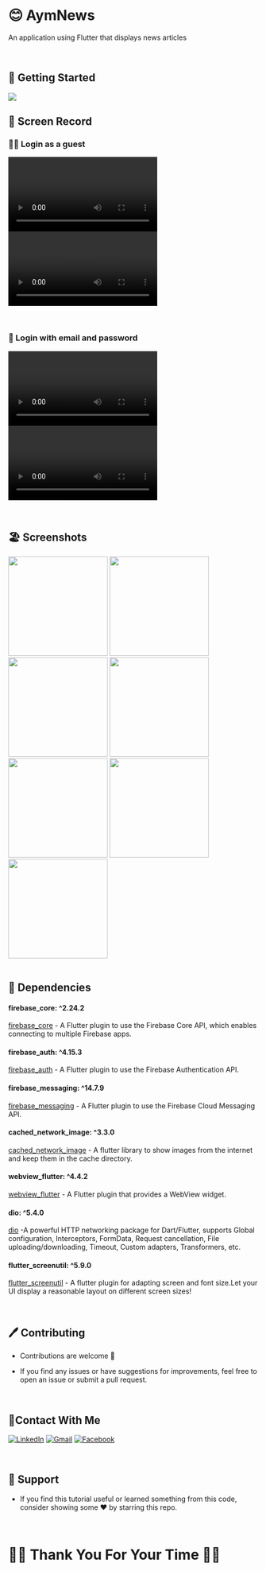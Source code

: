  # 😊 AymNews 

 An application using Flutter that displays news articles

 <br/>
 

  ## 🚀 Getting Started

   <img src ="https://github.com/Ahmedyehia122/Talkative/assets/142153775/8c7103cd-1cd6-4e2f-98e3-16f8202f5d9d"  >
   
  <br/>
 
  ## 📸 Screen Record

  ### 🤵🏻 Login as a guest
  
 
<video src="https://github.com/Ahmedyehia122/NewsReader/assets/142153775/53cd161e-0d30-4280-ae49-88062f7009cf
"></video>
<video src="https://github.com/Ahmedyehia122/NewsReader/assets/142153775/451a7611-4ef6-435a-827c-269fe5e954e2
"></video>

<br/>

   ### 📧 Login with email and password
   <video src="https://github.com/Ahmedyehia122/NewsReader/assets/142153775/db09e7e7-99b1-4238-826a-599936b9aac4
"></video>
   <video src="https://github.com/Ahmedyehia122/NewsReader/assets/142153775/22a2ff1a-8453-49e7-a019-33cd22c64da4
"></video>

<br/>
   

 ## 🏖️ Screenshots 
 
 <div>
   <img src ="https://github.com/Ahmedyehia122/NewsReader/assets/142153775/bfec4e02-e05d-4e9d-8f80-26fa723a5d2f" width="200" >
   <img src ="https://github.com/Ahmedyehia122/NewsReader/assets/142153775/ca0a092e-946b-4aae-9fe9-2248aa13e0a4" width="200" >
    <img src ="https://github.com/Ahmedyehia122/NewsReader/assets/142153775/c8304080-7603-439b-a387-8d53da1d69a8" width="200" >
   <img src ="https://github.com/Ahmedyehia122/NewsReader/assets/142153775/8a375bda-2ccf-42ca-ad45-ef8a874d4b11" width="200" >
 </div>

 
 <div>
    <img src ="https://github.com/Ahmedyehia122/NewsReader/assets/142153775/6940873f-98d1-46b5-b016-538cd3807377" width="200" >
   <img src ="https://github.com/Ahmedyehia122/NewsReader/assets/142153775/a921c33d-a898-40e7-bd01-bf495a70e84e" width="200" >
   <img src ="https://github.com/Ahmedyehia122/NewsReader/assets/142153775/c0b732a9-d9c2-41c7-bd44-774f2b960d51" width="200" >
 </div>

 <br/>

 ## 🎯 Dependencies

 
 #### firebase_core: ^2.24.2 
  [firebase_core](https://pub.dev/packages/firebase_core) - A Flutter plugin to use the Firebase Core API, which enables connecting to multiple Firebase apps.
 #### firebase_auth: ^4.15.3 
  [firebase_auth](https://pub.dev/packages/firebase_auth) - A Flutter plugin to use the Firebase Authentication API.
 #### firebase_messaging: ^14.7.9 
  [firebase_messaging](https://pub.dev/packages/firebase_messaging) - A Flutter plugin to use the Firebase Cloud Messaging API.
 #### cached_network_image: ^3.3.0 
  [cached_network_image](https://pub.dev/packages/cached_network_image) -  A flutter library to show images from the internet and keep them in the cache directory.
 #### webview_flutter: ^4.4.2 
  [webview_flutter](https://pub.dev/packages/webview_flutter) - A Flutter plugin that provides a WebView widget.
 #### dio: ^5.4.0  
  [dio](https://pub.dev/packages/dio) -A powerful HTTP networking package for Dart/Flutter, supports Global configuration, Interceptors, FormData, Request cancellation, File uploading/downloading, Timeout, Custom adapters, Transformers, etc.
 #### flutter_screenutil: ^5.9.0 
  [flutter_screenutil](https://pub.dev/packages/flutter_screenutil) - A flutter plugin for adapting screen and font size.Let your UI display a reasonable layout on different screen sizes!

  <br/>


 ## 🖊️ Contributing

- Contributions are welcome 💜
- If you find any issues or have suggestions for improvements, feel free to open an issue or submit a pull request.

  <br/>

## 🤝Contact With Me

[![LinkedIn](https://img.shields.io/badge/LinkedIn-0077B5?style=for-the-badge&logo=linkedin&logoColor=white)](https://www.linkedin.com/in/ahmedyehia122/) 
[![Gmail](https://img.shields.io/badge/Gmail-333333?style=for-the-badge&logo=gmail&logoColor=red)](https://www.ahmedyehia.122a@gmail.com)
[![Facebook](https://img.shields.io/badge/Facebook-0077B5?style=for-the-badge&logo=facebook&logoColor=white)](https://www.facebook.com/profile.php?id=100033167761298)

<br/>

## 💖 Support

- If you find this tutorial useful or learned something from this code, consider showing some ❤️ by starring this repo.
  
  <br/>

  
# 🌸🌸  Thank You For Your Time 🌸🌸
  




 



 
 
